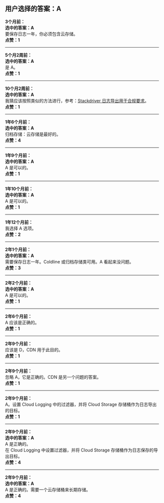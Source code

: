 ## 用户选择的答案：A
  
  **3个月前：**  
  **选中的答案：A**    
  要保存日志一年，你必须包含云存储。  
  **点赞：1**
  
  ---
  
  **5个月2周前：**  
  **选中的答案：A**    
  是 A。  
  **点赞：1**
  
  ---
  
  **10个月2周前：**  
  **选中的答案：A**    
  我猜应该按照类似的方法进行，参考：[Stackdriver 日志导出用于合规要求](https://cloud.google.com/architecture/exporting-stackdriver-logging-for-compliance-requirements)。  
  **点赞：1**
  
  ---
  
  **1年6个月前：**  
  **选中的答案：A**    
  归档存储：云存储是最好的。  
  **点赞：4**
  
  ---
  
  **1年9个月前：**  
  **选中的答案：A**    
  A 是可以的。  
  **点赞：1**
  
  ---
  
  **1年10个月前：**  
  **选中的答案：A**    
  A 是可以的。  
  **点赞：1**
  
  ---
  
  **1年12个月前：**    
  我选择 A 选项。  
  **点赞：2**
  
  ---
  
  **2年1个月前：**  
  **选中的答案：A**    
  需要保存日志一年。Coldline 或归档存储类可用。A 看起来没问题。  
  **点赞：3**
  
  ---
  
  **2年2个月前：**  
  **选中的答案：A**    
  A 是可以的。  
  **点赞：1**
  
  ---
  
  **2年6个月前：**    
  A 应该是正确的。  
  **点赞：1**
  
  ---
  
  **2年9个月前：**    
  应该是 D，CDN 用于此目的。  
  **点赞：1**
  
  ---
  
  **2年9个月前：**    
  忽略 A，它是正确的。CDN 是另一个问题的答案。  
  **点赞：1**
  
  ---
  
  **2年9个月前：**    
  A。设置 Cloud Logging 中的过滤器，并将 Cloud Storage 存储桶作为日志导出的目标。  
  **点赞：1**
  
  ---
  
  **2年9个月前：**  
  **选中的答案：A**    
  A 是正确的。    
  在 Cloud Logging 中设置过滤器，并将 Cloud Storage 存储桶作为日志保存的导出目标。  
  **点赞：4**
  
  ---
  
  **2年9个月前：**  
  **选中的答案：A**    
  A 是正确的。需要一个云存储桶来长期存储。  
  **点赞：4**
  